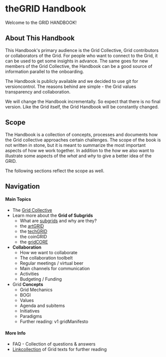 # theGRID Handbook

Welcome to the GRID HANDBOOK!



## About This Handbook

This Handbook's primary audience is the Grid Collective, Grid contributors or collaborators of the Grid.
For people who want to connect to the Grid, it can be used to get some insights in advance. 
The same goes for new members of the Grid Collective, the Handbook can be a good source of information parallel to the onboarding.

The Handbook is publicly available and we decided to use git for versioncontrol.
The reasons behind are simple - the Grid values transparency and collaboration.

We will change the Handbook incrementally. So expect that there is no final version.
Like the Grid itself, the Grid Handbook will be constantly changed.

## Scope

The Handbook is a collection of concepts, processes and documents how the Grid collective approaches certain challenges.
The scope of the book is not written in stone, but it is meant to summarize the most important aspects of how we work together.
In addition to the _how_ we also want to illustrate some aspects of the _what_ and _why_ to give a better idea of the GRID.

The following sections reflect the scope as well.

## Navigation

#### Main Topics

* The [Grid Collective](./gridCollective/gridCollective.md)
* Learn more about the **Grid of Subgrids**
	* What are [subgrids](./gridMechanics/subgrids.md) and why are they?
	* the [artGRID](./subgridART/artGrid.md)
	* the [techGRID](./subgridTECH/techGrid.md)
	* the coinGRID
	* the [gridCORE](./gridCORE/gridCore.md)
* **Collaboration**
	* How we want to collaborate
	* The collaboration toolbelt
	* Regular meetings / virtual beer
	* Main channels for communication
	* Activities 
	* Budgeting / Funding
* Grid **Concepts**
	* Grid Mechanics
	* BOGI
	* Values
	* Agenda and subitems
	* Initiatives
	* Paradigms
	* Further reading: v1 gridManifesto 

#### More Info

* FAQ - Collection of questions & answers
* [Linkcollection](./assets/linkCollection.md) of Grid texts for further reading